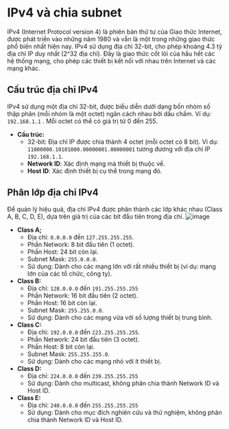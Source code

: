 # IPv4 và chia subnet 
IPv4 (Internet Protocol version 4) là phiên bản thứ tư của Giao thức Internet, được phát triển vào những năm 1980 và vẫn là một trong những giao thức phổ biến nhất hiện nay. IPv4 sử dụng địa chỉ 32-bit, cho phép khoảng 4.3 tỷ địa chỉ IP duy nhất (2^32 địa chỉ). Đây là giao thức cốt lõi của hầu hết các hệ thống mạng, cho phép các thiết bị kết nối với nhau trên Internet và các mạng khác.
## Cấu trúc địa chỉ IPv4
IPv4 sử dụng một địa chỉ 32-bit, được biểu diễn dưới dạng bốn nhóm số thập phân (mỗi nhóm là một octet) ngăn cách nhau bởi dấu chấm. Ví dụ: `192.168.1.1` . Mỗi octet có thể có giá trị từ 0 đến 255.
- **Cấu trúc:**
  - 32-bit: Địa chỉ IP được chia thành 4 octet (mỗi octet có 8 bit). Ví dụ: `11000000.10101000.00000001.00000001` tương đương với địa chỉ IP `192.168.1.1`.
  - **Network ID**: Xác định mạng mà thiết bị thuộc về.
  - **Host ID**: Xác định thiết bị cụ thể trong mạng đó.
## Phân lớp địa chỉ IPv4
Để quản lý hiệu quả, địa chỉ IPv4 được phân thành các lớp khác nhau (Class A, B, C, D, E), dựa trên giá trị của các bit đầu tiên trong địa chỉ.
![image](https://github.com/user-attachments/assets/f0e371c6-7662-4518-89b0-101ec2403e3e)

- **Class A;**
  - Địa chỉ: `0.0.0.0` đến `127.255.255.255`.
  - Phần Network: 8 bit đầu tiên (1 octet).
  - Phần Host: 24 bit còn lại.
  - Subnet Mask: `255.0.0.0`.
  - Sử dụng: Dành cho các mạng lớn với rất nhiều thiết bị (ví dụ: mạng lớn của các tổ chức, công ty).
- **Class B:**
  - Địa chỉ: `128.0.0.0` đến `191.255.255.255`
  - Phần Network: 16 bit đầu tiên (2 octet).
  - Phần Host: 16 bit còn lại.
  - Subnet Mask: `255.255.0.0`.
  - Sử dụng: Dành cho các mạng vừa với số lượng thiết bị trung bình.
- **Class C:**
  - Địa chỉ: `192.0.0.0` đến `223.255.255.255`.
  - Phần Network: 24 bit đầu tiên (3 octet).
  - Phần Host: 8 bit còn lại.
  - Subnet Mask: `255.255.255.0`.
  - Sử dụng: Dành cho các mạng nhỏ với ít thiết bị.
- **Class D:**
  - Địa chỉ: `224.0.0.0` đến `239.255.255.255`
  - Sử dụng: Dành cho multicast, không phân chia thành Network ID và Host ID.
- **Class E:**
  - Địa chỉ: `240.0.0.0` đến `255.255.255.255`
  - Sử dụng: Dành cho mục đích nghiên cứu và thử nghiệm, không phân chia thành Network ID và Host ID.
